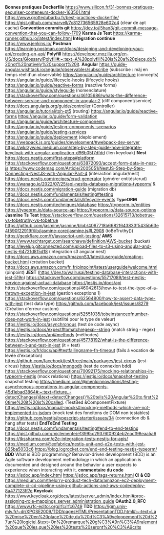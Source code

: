 **Bonnes pratiques Dockerfile**
https://www.silicon.fr/31-bonnes-pratiques-securiser-conteneurs-docker-163501.html 
https://www.grottedubarbu.fr/best-practices-dockerfile/
https://gist.github.com/marvell/7c812736565928e602c4 (clear de apt cache)
**Convention commits git**
https://dev.to/i5han3/git-commit-message-convention-that-you-can-follow-1709
**Karma Js Test**
https://karma-runner.github.io/latest/index.html
**Intégration continue**
https://www.jenkins.io/
**Postman**
https://learning.postman.com/docs/designing-and-developing-your-api/creating-an-api/
**Polyfill**
https://developer.mozilla.org/en-US/docs/Glossary/Polyfill#:~:text=A%20polyfill%20is%20a%20piece,do%20not%20natively%20support%20it.
**Angular**
https://guide-angular.wishtack.io/angular/observables/subscribe (subscribe : màj en temps réel d'un observable)
https://angular.io/guide/architecture (concepts)
https://angular.io/guide/lifecycle-hooks (lifecycle hooks)
https://angular.io/guide/reactive-forms (reactive forms)
https://angular.io/guide/styleguide (nomenclature)
https://stackoverflow.com/questions/46105686/whats-the-difference-between-service-and-component-in-angular-2 (diff component/service)
https://docs.angularjs.org/guide/controller (Controller)
https://angular.io/tutorial/toh-pt5 (routing)
https://angular.io/guide/reactive-forms
https://angular.io/guide/form-validation
https://angular.io/guide/architecture-components
https://angular.io/guide/testing-components-scenarios
https://angular.io/guide/testing-services
https://angular.io/guide/deployment (deploiement)
https://webpack.js.org/guides/development/#webpack-dev-server
https://wkrzywiec.medium.com/step-by-step-guide-how-integrate-keycloak-with-angular-application-d96b05f7dfdd (lien keycloak)
**Nest**
https://docs.nestjs.com/first-steps#platform
https://stackoverflow.com/questions/63872093/accept-form-data-in-nest-js
https://www.codemag.com/Article/2005051/NestJS-Step-by-Step-Connecting-NestJS-with-Angular-Part-4 (interaction angular/nest)
https://docs.nestjs.com/recipes/crud-generator (générer entités/crud)
https://wanago.io/2022/07/25/api-nestjs-database-migrations-typeorm/ & https://docs.nestjs.com/migration-guide (migration db)
https://docs.nestjs.com/fundamentals/testing#testing
https://docs.nestjs.com/fundamentals/lifecycle-events
**TypeORM**
https://docs.nestjs.com/techniques/database 
https://typeorm.io/entities
https://typeorm.io/data-source-api
https://typeorm.io/data-source-options
**Jasmine Ts Test**
https://stackoverflow.com/questions/32615713/tobetrue-vs-tobetruthy-vs-tobetrue
https://github.com/jasmine/jasmine/blob/4097718b6682f643833f5435b63e4f590f22919f/lib/jasmine-core/jasmine.js#L2908 (toBeTruthy())
https://geekflare.com/fr/javascript-unit-testing/
**AWS**
https://www.techtarget.com/searchaws/definition/AWS-bucket (bucket)
https://levelup.gitconnected.com/upload-files-to-s3-using-angular-and-nestjs-64721d815d18 (integration s3 angular nest)
https://docs.aws.amazon.com/AmazonS3/latest/userguide/creating-bucket.html (création bucket)
https://docs.aws.amazon.com/fr_fr/pinpoint/latest/userguide/welcome.html (pinpoint)
**JEST**
(https://dev.to/walrusai/testing-database-interactions-with-jest-519n)
https://stackoverflow.com/questions/55717089/test-nestjs-service-against-actual-database
https://jestjs.io/docs/api
https://stackoverflow.com/questions/46042613/how-to-test-the-type-of-a-thrown-exception-in-jest (gestion exceptions 1)
https://stackoverflow.com/questions/62564800/how-to-assert-data-type-with-jest (test data type)
https://github.com/facebook/jest/issues/8279 (Création d'erreur custom)
https://stackoverflow.com/questions/52551035/tobeinstanceofnumber-does-not-work-in-jest (subtilité pour le type de valeur)
https://jestjs.io/docs/asynchronous (test de code async)
https://jestjs.io/docs/expect#tomatchregexp--string (match string - regex)
https://jestjs.io/docs/api#methods (méthodes)
https://stackoverflow.com/questions/45778192/what-is-the-difference-between-it-and-test-in-jest (it = test)
https://jestjs.io/fr/docs/api#testfailingname-fn-timeout (fails à vocation de levée d'exception)
https://github.com/facebook/jest/tree/main/packages/jest-circus (jest-circus)
https://jestjs.io/docs/mongodb (test de connexion bdd)
https://stackoverflow.com/questions/70092175/mocking-relationships-in-typeorm-nestjs (mock relations)
https://jestjs.io/docs/snapshot-testing snapshot testing
https://medium.com/@menloinnovations/testing-asynchronous-operations-in-angular-components-45d1ebad3864#:~:text=fixture.,-detectChanges()&text=detectChanges()%20tells%20Angular%20to,first%20time%20it%20is%20called. (TestBed &ComponentFixture)
https://jestjs.io/docs/manual-mocks#mocking-methods-which-are-not-implemented-in-jsdom (mock test des foncitons de DOM non testables)
https://github.com/nestjs/typescript-starter/issues/34 (connection db & hang after tests)
**EndToEnd Testing**
https://docs.nestjs.com/fundamentals/testing#end-to-end-testing
https://gist.github.com/mjclemente/e13995c29376f0924eb2eacf98eaa5a6
https://tkssharma.com/e2e-integration-tests-nestjs-for-apis/
https://medium.com/@exfabrica/nestjs-unit-and-e2e-tests-with-jest-825ba5033c6
https://blog.logrocket.com/end-end-testing-nestjs-typeorm/
**BDD**
What is BDD programming?
Behavior-driven development (BDD) is an Agile software development methodology in which an application is documented and designed around the behavior a user expects to experience when interacting with it.
**commentaire du code**
https://jsdoc.app/index.html
https://jsdoc.app/tags-returns.html
**CI & CD**
https://medium.com/thelorry-product-tech-data/amazon-ec2-deployment-complete-ci-cd-pipeline-using-github-actions-and-aws-codedeploy-8a477123ff7e
**Keycloak**
https://www.keycloak.org/docs/latest/server_admin/index.html#proc-assigning-role-mappings_server_administration_guide
**OAuth2.0_RFC**
https://www.rfc-editor.org/rfc/rfc6749
**TDD**
https://igm.univ-mlv.fr/~dr/XPOSE2009/TDD/pagesHTML/PresentationTDD.html#:~:text=La%20mise%20en%20place%20de,du%20d%C3%A9veloppement%20d%27un%20logiciel.&text=On%20remarque%20g%C3%A9n%C3%A9ralement%20que%20les,que%20les%20tests%20seront%20%C3%A9crits